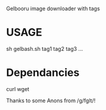 Gelbooru image downloader with tags

# USAGE
sh gelbash.sh tag1 tag2 tag3 ...

# Dependancies
curl
wget

Thanks to some Anons from /g/fglt/!
